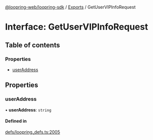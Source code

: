 [@loopring-web/loopring-sdk](../README.md) / [Exports](../modules.md) / GetUserVIPInfoRequest

# Interface: GetUserVIPInfoRequest

## Table of contents

### Properties

- [userAddress](GetUserVIPInfoRequest.md#useraddress)

## Properties

### userAddress

• **userAddress**: `string`

#### Defined in

[defs/loopring_defs.ts:2005](https://github.com/Loopring/loopring_sdk/blob/5861d10/src/defs/loopring_defs.ts#L2005)
